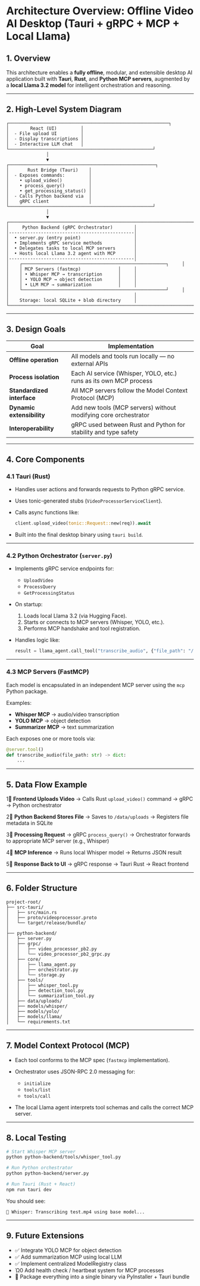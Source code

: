 # Architecture Overview: Offline Video AI Desktop (Tauri + gRPC + MCP + Local Llama)

## 1. Overview

This architecture enables a **fully offline**, modular, and extensible desktop AI application built with **Tauri**, **Rust**, and **Python MCP servers**, augmented by a **local Llama 3.2 model** for intelligent orchestration and reasoning.

---

## 2. High-Level System Diagram

```
┌────────────────────────────────────────────────────────────┐
│        React (UI)         │
│  - File upload UI         │
│  - Display transcriptions │
│  - Interactive LLM chat   │
└──────────────────────────────────────────────────────┘
               │
               ▼
┌───────────────────────────────────────────────────────┐
│       Rust Bridge (Tauri)    │
│  - Exposes commands:         │
│    • upload_video()          │
│    • process_query()         │
│    • get_processing_status() │
│  - Calls Python backend via  │
│    gRPC client               │
└──────────────────────────────────────────────────────┘
               │
               ▼
┌───────────────────────────────────────────────────────────────────────────────────────────────────────────────────────┐
│     Python Backend (gRPC Orchestrator)        │
│-----------------------------------------------│
│  • server.py (entry point)                    │
│  • Implements gRPC service methods            │
│  • Delegates tasks to local MCP servers       │
│  • Hosts local Llama 3.2 agent with MCP       │
│-----------------------------------------------│
│    ┌──────────────────────────────────────────────────────┐     │
│    │ MCP Servers (fastmcp)              │     │
│    │ • Whisper MCP → transcription      │     │
│    │ • YOLO MCP → object detection      │     │
│    │ • LLM MCP → summarization          │     │
│    └──────────────────────────────────────────────────────┘     │
│                                               │
│    Storage: local SQLite + blob directory     │
└────────────────────────────────────────────────────────────────────────────────────────────────────────────────────────┘
```

---

## 3. Design Goals

| Goal                       | Implementation                                                    |
| -------------------------- | ----------------------------------------------------------------- |
| **Offline operation**      | All models and tools run locally — no external APIs               |
| **Process isolation**      | Each AI service (Whisper, YOLO, etc.) runs as its own MCP process |
| **Standardized interface** | All MCP servers follow the Model Context Protocol (MCP)           |
| **Dynamic extensibility**  | Add new tools (MCP servers) without modifying core orchestrator   |
| **Interoperability**       | gRPC used between Rust and Python for stability and type safety   |

---

## 4. Core Components

### 4.1 Tauri (Rust)

* Handles user actions and forwards requests to Python gRPC service.
* Uses tonic-generated stubs (`VideoProcessorServiceClient`).
* Calls async functions like:

  ```rust
  client.upload_video(tonic::Request::new(req)).await
  ```
* Built into the final desktop binary using `tauri build`.

---

### 4.2 Python Orchestrator (`server.py`)

* Implements gRPC service endpoints for:

  * `UploadVideo`
  * `ProcessQuery`
  * `GetProcessingStatus`

* On startup:

  1. Loads local Llama 3.2 (via Hugging Face).
  2. Starts or connects to MCP servers (Whisper, YOLO, etc.).
  3. Performs MCP handshake and tool registration.

* Handles logic like:

  ```python
  result = llama_agent.call_tool("transcribe_audio", {"file_path": "/data/uploads/test.mp4"})
  ```

---

### 4.3 MCP Servers (FastMCP)

Each model is encapsulated in an independent MCP server using the `mcp` Python package.

Examples:

* **Whisper MCP** → audio/video transcription
* **YOLO MCP** → object detection
* **Summarizer MCP** → text summarization

Each exposes one or more tools via:

```python
@server.tool()
def transcribe_audio(file_path: str) -> dict:
    ...
```

---

## 5. Data Flow Example

1⃣ **Frontend Uploads Video**
→ Calls Rust `upload_video()` command
→ gRPC → Python orchestrator

2⃣ **Python Backend Stores File**
→ Saves to `/data/uploads`
→ Registers file metadata in SQLite

3⃣ **Processing Request**
→ gRPC `process_query()`
→ Orchestrator forwards to appropriate MCP server (e.g., Whisper)

4⃣ **MCP Inference**
→ Runs local Whisper model
→ Returns JSON result

5⃣ **Response Back to UI**
→ gRPC response → Tauri Rust → React frontend

---

## 6. Folder Structure

```
project-root/
├── src-tauri/
│   ├── src/main.rs
│   ├── proto/videoprocessor.proto
│   └── target/release/bundle/
│
├── python-backend/
│   ├── server.py
│   ├── grpc/
│   │   ├── video_processor_pb2.py
│   │   └── video_processor_pb2_grpc.py
│   ├── core/
│   │   ├── llama_agent.py
│   │   ├── orchestrator.py
│   │   └── storage.py
│   ├── tools/
│   │   ├── whisper_tool.py
│   │   ├── detection_tool.py
│   │   └── summarization_tool.py
│   ├── data/uploads/
│   ├── models/whisper/
│   ├── models/yolo/
│   ├── models/llama/
│   └── requirements.txt
```

---

## 7. Model Context Protocol (MCP)

* Each tool conforms to the MCP spec (`fastmcp` implementation).
* Orchestrator uses JSON-RPC 2.0 messaging for:

  * `initialize`
  * `tools/list`
  * `tools/call`
* The local Llama agent interprets tool schemas and calls the correct MCP server.

---

## 8. Local Testing

```bash
# Start Whisper MCP server
python python-backend/tools/whisper_tool.py

# Run Python orchestrator
python python-backend/server.py

# Run Tauri (Rust + React)
npm run tauri dev
```

You should see:

```
🎷 Whisper: Transcribing test.mp4 using base model...
```

---

## 9. Future Extensions

* ✅ Integrate YOLO MCP for object detection
* ✅ Add summarization MCP using local LLM
* ✅ Implement centralized ModelRegistry class
* Ὠ0 Add health check / heartbeat system for MCP processes
* 🧩 Package everything into a single binary via PyInstaller + Tauri bundle
